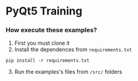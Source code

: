 # PyQt5 Training 


### How execute these examples?

1. First you must clone it
2. Install the dependences from `requirements.txt`
```console
pip install -r requirements.txt
```
3. Run the examples's files from `/src/` folders

